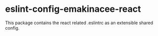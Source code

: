 # eslint-config-emakinacee-react

This package contains the react related .eslintrc as an extensible shared config.